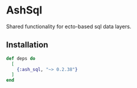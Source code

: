 # AshSql

Shared functionality for ecto-based sql data layers.

## Installation

```elixir
def deps do
  [
    {:ash_sql, "~> 0.2.38"}
  ]
end
```
